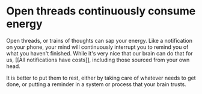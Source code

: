 # Open threads continuously consume energy
Open threads, or trains of thoughts can sap your energy. Like a notification on your phone, your mind will continuously interrupt you to remind you of what you haven't finished. While it's very nice that our brain can do that for us, [[All notifications have costs]], including those sourced from your own head.

It is better to put them to rest, either by taking care of whatever needs to get done, or putting a reminder in a system or process that your brain trusts.